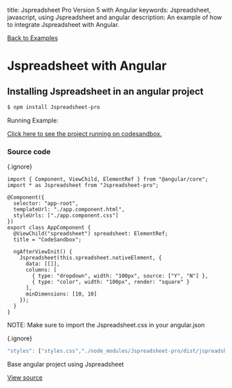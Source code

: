 title: Jspreadsheet Pro Version 5 with Angular
keywords: Jspreadsheet, javascript, using Jspreadsheet and angular
description: An example of how to integrate Jspreadsheet with Angular.

[Back to Examples](/docs/v5/examples "Back to the examples section")

# Jspreadsheet with Angular

## Installing Jspreadsheet in an angular project



```bash
$ npm install Jspreadsheet-pro
```
 

Running Example:

[Click here to see the project running on codesandbox.](https://codesandbox.io/s/lucid-cohen-rn8o5)

 

### Source code


{.ignore}
```angularjs
import { Component, ViewChild, ElementRef } from "@angular/core";
import * as Jspreadsheet from "Jspreadsheet-pro";

@Component({
  selector: "app-root",
  templateUrl: "./app.component.html",
  styleUrls: ["./app.component.css"]
})
export class AppComponent {
  @ViewChild("spreadsheet") spreadsheet: ElementRef;
  title = "CodeSandbox";

  ngAfterViewInit() {
    Jspreadsheet(this.spreadsheet.nativeElement, {
      data: [[]],
      columns: [
        { type: "dropdown", width: "100px", source: ["Y", "N"] },
        { type: "color", width: "100px", render: "square" }
      ],
      minDimensions: [10, 10]
    });
  }
}
```
  

NOTE: Make sure to import the Jspreadsheet.css in your angular.json


{.ignore}
```javascript
"styles": ["styles.css","./node_modules/Jspreadsheet-pro/dist/jspreadsheet.css"],
```
  

Base angular project using Jspreadsheet

[View source](https://github.com/paulhodel/Jspreadsheet-with-angular)
